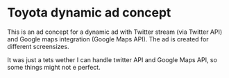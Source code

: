# Toyota dynamic ad concept

This is an ad concept for a dynamic ad with Twitter stream (via Twitter API) and Google maps integration (Google Maps API).
The ad is created for different screensizes.

It was just a tets wether I can handle twitter API and Google Maps API, so some things might not e perfect.
